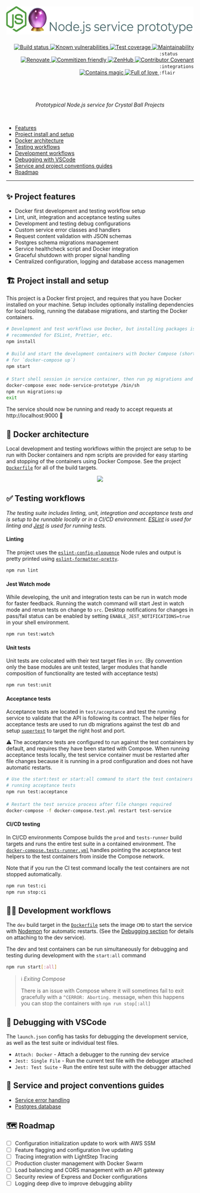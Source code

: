 <div align="right">
  <h1>
    <img height=75 src="./docs/assets/readme-header.png" alt="Node.js service prototype">
  </h1>

  <!-- prettier-ignore-start -->
  <a href="https://travis-ci.com/crystal-ball/node-service-prototype">
    <img src="https://travis-ci.com/crystal-ball/node-service-prototype.svg?branch=master" alt="Build status" valign="text-top" />
  </a>
  <a href="https://snyk.io/test/github/crystal-ball/node-service-prototype?targetFile=package.json">
    <img src="https://snyk.io/test/github/crystal-ball/node-service-prototype/badge.svg?targetFile=package.json" alt="Known vulnerabilities" valign="text-top" />
  </a>
  <a href="https://codeclimate.com/github/crystal-ball/node-service-prototype/test_coverage">
    <img src="https://api.codeclimate.com/v1/badges/01f7c050a41ab4459a31/test_coverage" alt="Test coverage" valign="text-top" />
  </a>
  <a href="https://codeclimate.com/github/crystal-ball/node-service-prototype/maintainability">
    <img src="https://api.codeclimate.com/v1/badges/01f7c050a41ab4459a31/maintainability" alt="Maintainability" valign="text-top" />
  </a>
  <code>:status&nbsp;&nbsp;&nbsp;&nbsp;&nbsp;&nbsp;</code>

  <br />

  <a href="https://renovatebot.com/">
    <img src="https://img.shields.io/badge/Renovate-enabled-32c3c2.svg" alt="Renovate" valign="text-top" />
  </a>
  <a href="https://commitizen.github.io/cz-cli/">
    <img src="https://img.shields.io/badge/Commitizen-%E2%9C%93%20friendly-10e67b" alt="Commitizen friendly" valign="text-top" />
  </a>
  <a href="https://github.com/crystal-ball/node-service-prototype#workspaces/-projects-5b88b5c9af3c0a2186966767/board?repos=187376476">
    <img src="https://img.shields.io/badge/ZenHub-managed-5e60ba.svg" alt="ZenHub" valign="text-top" />
  </a>
  <a href="./CODE_OF_CONDUCT.md">
    <img src="https://img.shields.io/badge/Contributor%20Covenant-v2.0-de8cf2.svg" alt="Contributor Covenant" valign="text-top" />
  </a>
  <code>:integrations</code>

  <br />
  <a href="https://github.com/crystal-ball">
    <img src="https://img.shields.io/badge/%F0%9F%94%AE%E2%9C%A8-contains_magic-D831D7.svg" alt="Contains magic" valign="text-top" />
  </a>
  <a href="https://github.com/crystal-ball/crystal-ball.github.io">
    <img src="https://img.shields.io/badge/%F0%9F%92%96%F0%9F%8C%88-full_of_love-F5499E.svg" alt="Full of love" valign="text-top" />
  </a>
  <code>:flair&nbsp;&nbsp;&nbsp;&nbsp;&nbsp;&nbsp;&nbsp;</code>
  <!-- prettier-ignore-end -->

  <h1></h1>
  <br />
  <p align="center">
    <em>Prototypical Node.js service for Crystal Ball Projects</em>
  </p>
  <br />
</div>

- [Features](#-project-features)
- [Project install and setup](#-project-install-and-setup)
- [Docker architecture](#-docker-architecture)
- [Testing workflows](#-testing-workflows)
- [Development workflows](#-development-workflows)
- [Debugging with VSCode](#-debugging-with-vscode)
- [Service and project conventions guides](#-service-and-project-convention-guides)
- [Roadmap](#-roadmap)

---

## ✨ Project features

- Docker first development and testing workflow setup
- Lint, unit, integration and acceptance testing suites
- Development and testing debug configurations
- Custom service error classes and handlers
- Request content validation with JSON schemas
- Postgres schema migrations management
- Service healthcheck script and Docker integration
- Graceful shutdown with proper signal handling
- Centralized configuration, logging and database access managemen

## 🏗 Project install and setup

This project is a Docker first project, and requires that you have Docker
installed on your machine. Setup includes optionally installing dependencies for
local tooling, running the database migrations, and starting the Docker
containers.

```sh
# Development and test workflows use Docker, but installing packages is still
# recommended for ESLint, Prettier, etc.
npm install

# Build and start the development containers with Docker Compose (shorthand
# for `docker-compose up`)
npm start

# Start shell session in service container, then run pg migrations and exit
docker-compose exec node-service-prototype /bin/sh
npm run migrations:up
exit
```

The service should now be running and ready to accept requests at
http://localhost:9000 🎉

## 🐳 Docker architecture

Local development and testing workflows within the project are setup to be run
with Docker containers and npm scripts are provided for easy starting and
stopping of the containers using Docker Compose. See the project
[`Dockerfile`][] for all of the build targets.

<div align="center">
  <img src="./docs/assets/docker-compose-architecture.png">
</div>

## ✅ Testing workflows

_The testing suite includes linting, unit, integration and acceptance tests and
is setup to be runnable locally or in a CI/CD environment. [ESLint][] is used
for linting and [Jest][] is used for running tests._

#### Linting

The project uses the [`eslint-config-eloquence`][] Node rules and output is
pretty printed using [`eslint-formatter-pretty`][].

```sh
npm run lint
```

#### Jest Watch mode

While developing, the unit and integration tests can be run in watch mode for
faster feedback. Running the watch command will start Jest in watch mode and
rerun tests on change to `src`. Desktop notifications for changes in pass/fail
status can be enabled by setting `ENABLE_JEST_NOTIFICATIONS=true` in your shell
environment.

```sh
npm run test:watch
```

#### Unit tests

Unit tests are colocated with their test target files in `src`. (By convention
only the base modules are unit tested, larger modules that handle composition of
functionality are tested with acceptance tests)

```sh
npm run test:unit
```

#### Acceptance tests

Acceptance tests are located in `test/acceptance` and test the running service
to validate that the API is following its contract. The helper files for
acceptance tests are used to run db migrations against the test db and setup
[`supertest`][] to target the right host and port.

⚠️ The acceptance tests are configured to run against the test containers by
default, and requires they have been started with Compose. When running
acceptance tests locally, the test service container must be restarted after
file changes because it is running in a prod configuration and does not have
automatic restarts.

```sh
# Use the start:test or start:all command to start the test containers before
# running acceptance tests
npm run test:acceptance

# Restart the test service process after file changes required
docker-compose -f docker-compose.test.yml restart test-service
```

#### CI/CD testing

In CI/CD environments Compose builds the `prod` and `tests-runner` build targets
and runs the entire test suite in a contained environment. The
[`docker-compose.tests-runner.yml`][] handles pointing the acceptance test
helpers to the test containers from inside the Compose network.

Note that if you run the CI test command locally the test containers are not
stopped automatically.

```sh
npm run test:ci
npm run stop:ci
```

## 👷‍♀️ Development workflows

The `dev` build target in the [`Dockerfile`][] sets the image `CMD` to start the
service with [Nodemon][] for automatic restarts. (See the
[Debugging section](#-debugging-with-vscode) for details on attaching to the dev
service).

The dev and test containers can be run simultaneously for debugging and testing
during development with the `start:all` command

```sh
npm run start[:all]
```

> ℹ️ _Exiting Compose_
>
> There is an issue with Compose where it will sometimes fail to exit gracefully
> with a `^CERROR: Aborting.` message, when this happens you can stop the
> containers with `npm run stop[:all]`

## 🔬 Debugging with VSCode

The `launch.json` config has tasks for debugging the development service, as
well as the test suite or individual test files.

- `Attach: Docker` - Attach a debugger to the running dev service
- `Jest: Single File` - Run the current test file with the debugger attached
- `Jest: Test Suite` - Run the entire test suite with the debugger attached

## 📝 Service and project conventions guides

- [Service error handling](./docs/error-handling.md)
- [Postgres database](./docs/postgres.md)

## 🗺 Roadmap

- [ ] Configuration initialization update to work with AWS SSM
- [ ] Feature flagging and configuration live updating
- [ ] Tracing integration with LightStep Tracing
- [ ] Production cluster management with Docker Swarm
- [ ] Load balancing and CORS management with an API gateway
- [ ] Security review of Express and Docker configurations
- [ ] Logging deep dive to improve debugging ability

<!-- Links -->
<!-- prettier-ignore-start -->
[ESLint]:https://eslint.org/
[Jest]:https://jestjs.io/
[Nodemon]:https://nodemon.io/
[`Dockerfile`]:./Dockerfile
[`docker-compose.tests-runner.yml`]:./docker-compose.tests-runner.yml
[`eslint-config-eloquence`]:https://github.com/crystal-ball/eslint-config-eloquence
[`eslint-formatter-pretty`]:https://github.com/sindresorhus/eslint-formatter-pretty
[`node-pg-migrate`]:https://github.com/salsita/node-pg-migrate
[`node-postgres`]:https://node-postgres.com/
[`supertest`]:https://github.com/visionmedia/supertest
<!-- prettier-ignore-end -->

